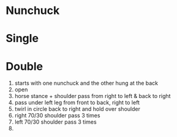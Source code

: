 # Nunchuck

# Single

# Double

1. starts with one nunchuck and the other hung at the back
2. open 
3. horse stance + shoulder pass from right to left & back to right
4. pass under left leg from front to back, right to left
5. twirl in circle back to right and hold over shoulder
6. right 70/30 shoulder pass 3 times
7. left 70/30 shoulder pass 3 times
8. 